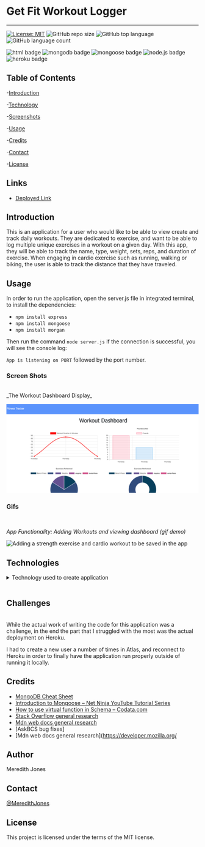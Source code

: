 # Get Fit Workout Logger
***
[![License: MIT](https://img.shields.io/badge/License-MIT-yellow.svg)](https://opensource.org/licenses/MIT)
![GitHub repo size](https://img.shields.io/github/repo-size/meredithajones/get_fit?logo=github)
![GitHub top language](https://img.shields.io/github/languages/top/meredithajones/get_fit?color=green&logo=github&logoColor=green)
![GitHub language count](https://img.shields.io/github/languages/count/meredithajones/get_fit)

![html badge](https://img.shields.io/badge/html5%20-%23E34F26.svg?&style=for-the-badge&logo=html5&logoColor=white)
![mongodb badge](https://img.shields.io/badge/MongoDB-%234ea94b.svg?&style=for-the-badge&logo=mongodb&logoColor=white)
![mongoose badge](https://img.shields.io/badge/Mongoose-%23800.svg?&style=for-the-badge&logoColor=white)
![node.js badge](https://img.shields.io/badge/node.js%20-%2343853D.svg?&style=for-the-badge&logo=node.js&logoColor=white)
![heroku badge](https://img.shields.io/badge/heroku%20-%23430098.svg?&style=for-the-badge&logo=heroku&logoColor=white)

## Table of Contents

-[Introduction](#Introduction)

-[Technology](#Technologies)

-[Screenshots](#Screenshots)
   
-[Usage](#Usage)

-[Credits](#Credits)

-[Contact](#Contact)

-[License](#License) 


## Links

* [Deployed Link](https://morning-reef-44056.herokuapp.com/)

## Introduction
 This is an application for a user who would like to be able to view create and track daily workouts. They are dedicated to exercise, and want to be able to log multiple unique exercises in a workout on a given day. With this app, they will be able to track the name, type, weight, sets, reps, and duration of exercise. When engaging in cardio exercise such as running, walking or biking, the user is able to track the distance that they have traveled. 

## Usage 
In order to run the application, open the server.js file in integrated terminal, to install the dependencies:
* `npm install express`
* `npm install mongoose`
* `npm install morgan`

Then run the command `node server.js` if the connection is successful, you will see the console log:

 `App is listening on PORT` followed by the port number. 
<br>

### Screen Shots
<br>
_The Workout Dashboard Display_

![“The workout dashboard data display”](public/assets/imgs/workout.png)

 ### Gifs
<br>

 _App Functionality: Adding Workouts and viewing dashboard (gif demo)_
<br>

![ Adding a strength exercise and cardio workout to be saved in the app](public/assets/imgs/gifs/workout.gif)



## Technologies
<details>
<summary>Technology used to create application</summary>


* Mongodb

* Mongoose

* Nodejs

* HTML

* CSS 
	

</details>

<br>

## Challenges
<br>
 While the actual work of writing the code for this application was a challenge, in the end the part that I struggled with the most was the actual deployment on Heroku. 

I had to create a new user a number of times in Atlas, and reconnect to Heroku in order to finally have the application run properly outside of running it locally. 


## Credits

* [MongoDB Cheat Sheet](https://gist.github.com/bradtraversy/f407d642bdc3b31681bc7e56d95485b6) 
* [Introduction to Mongoose – Net Ninja YouTube Tutorial Series](https://www.youtube.com/watch?v=P1qaEuJrcGA) 
* [How to use virtual function in Schema – Codata.com ](https://www.codota.com/code/javascript/functions/mongoose/Schema/virtual) 
* [Stack Overflow general research](https://stackoverflow.com/) 
* [Mdn web docs general research](https://developer.mozilla.org/en-US/)
* [AskBCS bug fixes]
* [Mdn web docs general research](https://developer.mozilla.org/

## Author
 Meredith Jones

## Contact
 [@MeredithJones](https://github.com/meredithajones)

## License 
This project is licensed under the terms of the MIT license.